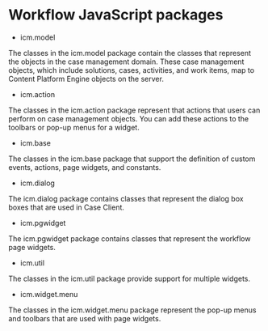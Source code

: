 # Workflow JavaScript packages

- icm.model

The classes in the icm.model package contain the classes that represent the objects in the case management domain. These case management objects, which include solutions, cases, activities, and work items, map to Content Platform Engine objects on the server.
- icm.action

The classes in the icm.action package represent that actions that users can perform on case management objects. You can add these actions to the toolbars or pop-up menus for a widget.
- icm.base

The classes in the icm.base package that support the definition of custom events, actions, page widgets, and constants.
- icm.dialog

The icm.dialog package contains classes that represent the dialog box boxes that are used in Case Client.
- icm.pgwidget

The icm.pgwidget package contains classes that represent the workflow page widgets.
- icm.util

The classes in the icm.util package provide support for multiple widgets.
- icm.widget.menu

The classes in the icm.widget.menu package represent the pop-up menus and toolbars that are used with page widgets.